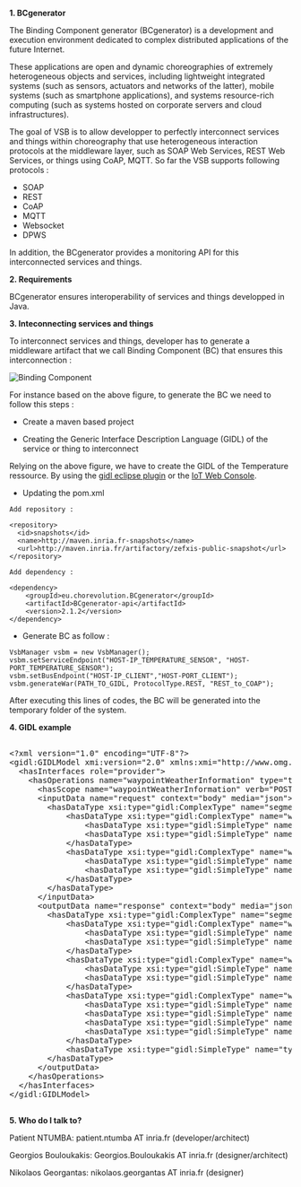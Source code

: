 **1.  BCgenerator**

The Binding Component generator (BCgenerator) is a development and execution environment dedicated to complex distributed applications of the future Internet.

These applications are open and dynamic choreographies of extremely heterogeneous objects and services, including lightweight integrated systems (such as sensors, actuators and networks of the latter), mobile systems (such as smartphone applications), and systems resource-rich computing (such as systems hosted on corporate servers and cloud infrastructures).

The goal of VSB is to allow developper to  perfectly interconnect services and things within choreography that use heterogeneous interaction protocols at the middleware layer, such as SOAP Web Services, REST Web Services, or things using CoAP, MQTT. So far the VSB supports following protocols : 

*  SOAP
*  REST
*  CoAP
*  MQTT
*  Websocket
*  DPWS

In addition,  the BCgenerator provides a monitoring API for this interconnected services and things.

**2. Requirements**

BCgenerator ensures interoperability of services and things developped in Java. 

**3.  Inteconnecting services and things**

To interconnect services and things, developer has to generate a middleware artifact that we call Binding Component (BC) that ensures this interconnection :

![Binding Component](https://gitlab.inria.fr/pntumba/vsb-web-console/raw/master/vsbwebconsole/WebContent/css/images/BC.png)

For instance based on the above figure, to generate the BC we need to follow this steps :

*  Create a maven based project

*  Creating the Generic Interface Description Language (GIDL) of the service or thing to interconnect 
 
Relying on the above figure, we have to create the GIDL of the Temperature ressource. By using the [gidl eclipse plugin](https://gitlab.inria.fr/zefxis/GIDL) or the [IoT Web Console](https://gitlab.inria.fr/pntumba/vsb-web-console/wikis/home).

*  Updating the pom.xml 

```
Add repository :

<repository>
  <id>snapshots</id>
  <name>http://maven.inria.fr-snapshots</name>
  <url>http://maven.inria.fr/artifactory/zefxis-public-snapshot</url>
</repository>

Add dependency :

<dependency>
    <groupId>eu.chorevolution.BCgenerator</groupId>
    <artifactId>BCgenerator-api</artifactId>
    <version>2.1.2</version>
</dependency>
```
	
*  Generate BC as follow :

```
VsbManager vsbm = new VsbManager();
vsbm.setServiceEndpoint("HOST-IP_TEMPERATURE_SENSOR", "HOST-PORT_TEMPERATURE_SENSOR");
vsbm.setBusEndpoint("HOST-IP_CLIENT","HOST-PORT_CLIENT");
vsbm.generateWar(PATH_TO_GIDL, ProtocolType.REST, "REST_to_COAP");
```
After executing this lines of codes, the BC will be generated into the temporary folder of the system.




**4.  GIDL example**

<pre>

&lt;?xml version="1.0" encoding="UTF-8"?&gt;
&lt;gidl:GIDLModel xmi:version="2.0" xmlns:xmi="http://www.omg.org/XMI" xmlns:xsi="http://www.w3.org/2001/XMLSchema-instance" xmlns:gidl="http://eu.chorevolution/modelingnotations/gidl" hostAddress="http://jinx.viktoria.chalmers.se:3000/" protocol="REST"&gt;
  &lt;hasInterfaces role="provider"&gt;
    &lt;hasOperations name="waypointWeatherInformation" type="two_way_sync" qos="reliable"&gt;
      &lt;hasScope name="waypointWeatherInformation" verb="POST" uri="waypointWeatherInformation"/&gt;
      &lt;inputData name="request" context="body" media="json"&gt;
        &lt;hasDataType xsi:type="gidl:ComplexType" name="segmentInformationRequest" minOccurs="one" maxOccurs="one"&gt;
			&lt;hasDataType xsi:type="gidl:ComplexType" name="waypoint0" minOccurs="one" maxOccurs="one"&gt;
				&lt;hasDataType xsi:type="gidl:SimpleType" name="lat" minOccurs="one" maxOccurs="one" type="string"/&gt;
				&lt;hasDataType xsi:type="gidl:SimpleType" name="lon" minOccurs="one" maxOccurs="one" type="string"/&gt;
			&lt;/hasDataType&gt;
		    &lt;hasDataType xsi:type="gidl:ComplexType" name="waypoint1" minOccurs="one" maxOccurs="one"&gt;
				&lt;hasDataType xsi:type="gidl:SimpleType" name="lat" minOccurs="one" maxOccurs="one" type="string"/&gt;
				&lt;hasDataType xsi:type="gidl:SimpleType" name="lon" minOccurs="one" maxOccurs="one" type="string"/&gt;
			&lt;/hasDataType&gt;
        &lt;/hasDataType&gt;
      &lt;/inputData&gt;
      &lt;outputData name="response" context="body" media="json"&gt;
		&lt;hasDataType xsi:type="gidl:ComplexType" name="segmentWeatherInformationResponse" minOccurs="one" maxOccurs="one"&gt;
			&lt;hasDataType xsi:type="gidl:ComplexType" name="waypoint0" minOccurs="one" maxOccurs="one"&gt;
				&lt;hasDataType xsi:type="gidl:SimpleType" name="lat" minOccurs="one" maxOccurs="one" type="string"/&gt;
				&lt;hasDataType xsi:type="gidl:SimpleType" name="lon" minOccurs="one" maxOccurs="one" type="string"/&gt;
			&lt;/hasDataType&gt;
			&lt;hasDataType xsi:type="gidl:ComplexType" name="waypoint1" minOccurs="one" maxOccurs="one"&gt;
				&lt;hasDataType xsi:type="gidl:SimpleType" name="lat" minOccurs="one" maxOccurs="one" type="string"/&gt;
				&lt;hasDataType xsi:type="gidl:SimpleType" name="lon" minOccurs="one" maxOccurs="one" type="string"/&gt;
			&lt;/hasDataType&gt;
			&lt;hasDataType xsi:type="gidl:ComplexType" name="weatherInfo" minOccurs="one" maxOccurs="one"&gt;
				&lt;hasDataType xsi:type="gidl:SimpleType" name="roadTemperature" minOccurs="one" maxOccurs="one" type="string"/&gt;
				&lt;hasDataType xsi:type="gidl:SimpleType" name="airTemperature" minOccurs="one" maxOccurs="one" type="string"/&gt;
				&lt;hasDataType xsi:type="gidl:SimpleType" name="airRelativeHumidity" minOccurs="one" maxOccurs="one" type="string"/&gt;
				&lt;hasDataType xsi:type="gidl:SimpleType" name="windForce" minOccurs="one" maxOccurs="one" type="string"/&gt;
			&lt;/hasDataType&gt;
			&lt;hasDataType xsi:type="gidl:SimpleType" name="type" minOccurs="one" maxOccurs="one" type="string"/&gt;
		&lt;/hasDataType&gt;
      &lt;/outputData&gt;    
	&lt;/hasOperations&gt;
  &lt;/hasInterfaces&gt;
&lt;/gidl:GIDLModel&gt;

</pre>

**5.  Who do I talk to?**

Patient NTUMBA: patient.ntumba AT inria.fr (developer/architect)

Georgios Bouloukakis: Georgios.Bouloukakis AT inria.fr (designer/architect)

Nikolaos Georgantas: nikolaos.georgantas AT inria.fr (designer)











